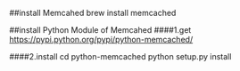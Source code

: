 ##install Memcahed
brew install memcached


##install Python Module of Memcahed
####1.get
https://pypi.python.org/pypi/python-memcached/

####2.install
cd python-memcached
python setup.py install

